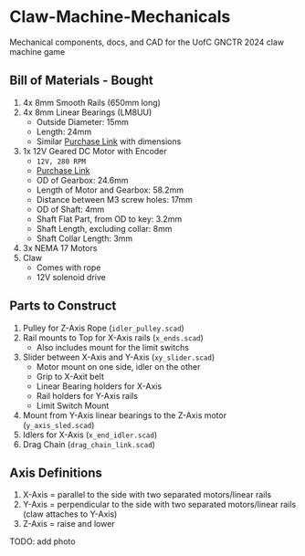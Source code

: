 # Claw-Machine-Mechanicals
Mechanical components, docs, and CAD for the UofC GNCTR 2024 claw machine game

## Bill of Materials - Bought
1. 4x 8mm Smooth Rails (650mm long)
2. 4x 8mm Linear Bearings (LM8UU)
    * Outside Diameter: 15mm
    * Length: 24mm
    * Similar [Purchase Link](https://www.aliexpress.com/item/1005004774546723.html) with dimensions
3. 1x 12V Geared DC Motor with Encoder
    * `12V, 280 RPM`
    * [Purchase Link](https://www.aliexpress.com/item/4001314473291.html)
    * OD of Gearbox: 24.6mm
    * Length of Motor and Gearbox: 58.2mm
    * Distance between M3 screw holes: 17mm
    * OD of Shaft: 4mm
    * Shaft Flat Part, from OD to key: 3.2mm
    * Shaft Length, excluding collar: 8mm
    * Shaft Collar Length: 3mm
4. 3x NEMA 17 Motors
5. Claw
    * Comes with rope
    * 12V solenoid drive

## Parts to Construct
1. Pulley for Z-Axis Rope (`idler_pulley.scad`)
2. Rail mounts to Top for X-Axis rails (`x_ends.scad`)
    * Also includes mount for the limit switchs
3. Slider between X-Axis and Y-Axis (`xy_slider.scad`)
    * Motor mount on one side, idler on the other
    * Grip to X-Axit belt
    * Linear Bearing holders for X-Axis
    * Rail holders for Y-Axis rails
    * Limit Switch Mount
4. Mount from Y-Axis linear bearings to the Z-Axis motor (`y_axis_sled.scad`)
5. Idlers for X-Axis (`x_end_idler.scad`)
6. Drag Chain (`drag_chain_link.scad`)


## Axis Definitions
1. X-Axis = parallel to the side with two separated motors/linear rails
2. Y-Axis = perpendicular to the side with two separated motors/linear rails (claw attaches to Y-Axis)
3. Z-Axis = raise and lower

TODO: add photo
